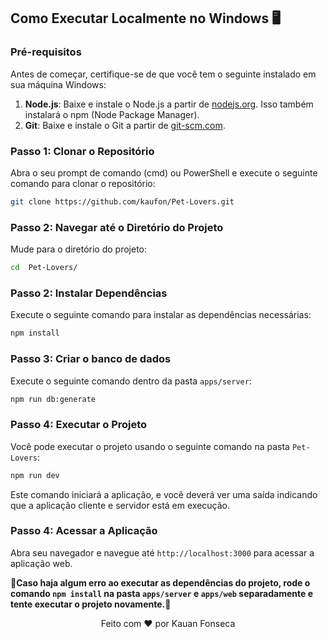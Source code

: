 ## Como Executar Localmente no Windows 🖥️

### Pré-requisitos

Antes de começar, certifique-se de que você tem o seguinte instalado em sua máquina Windows:

1. **Node.js**: Baixe e instale o Node.js a partir de [nodejs.org](https://nodejs.org/). Isso também instalará o npm (Node Package Manager).
2. **Git**: Baixe e instale o Git a partir de [git-scm.com](https://git-scm.com/).

### Passo 1: Clonar o Repositório

Abra o seu prompt de comando (cmd) ou PowerShell e execute o seguinte comando para clonar o repositório:

```bash
git clone https://github.com/kaufon/Pet-Lovers.git
```

### Passo 2: Navegar até o Diretório do Projeto

Mude para o diretório do projeto:

```bash
cd  Pet-Lovers/
```

### Passo 2: Instalar Dependências

Execute o seguinte comando para instalar as dependências necessárias:

```bash
npm install
```
### Passo 3: Criar o banco de dados

Execute o seguinte comando dentro da pasta `apps/server`:

```bash
npm run db:generate
```


### Passo 4: Executar o Projeto

Você pode executar o projeto usando o seguinte comando na pasta `Pet-Lovers`:

```bash
npm run dev
```

Este comando iniciará a aplicação, e você deverá ver uma saída indicando que a aplicação cliente e servidor está em execução.

### Passo 4: Acessar a Aplicação

Abra seu navegador e navegue até `http://localhost:3000` para acessar a aplicação web.

**🚧Caso haja algum erro ao executar as dependências do projeto, rode o comando `npm install` na pasta `apps/server`  e `apps/web` separadamente e tente executar o projeto novamente.🚧**

<p align="center">
  Feito com ❤️ por Kauan Fonseca 
</p>

